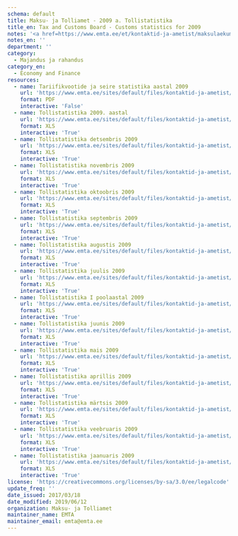 ```yaml
---
schema: default
title: Maksu- ja Tolliamet - 2009 a. Tollistatistika
title_en: Tax and Customs Board - Customs statistics for 2009
notes: '<a href=https://www.emta.ee/et/kontaktid-ja-ametist/maksulaekumine-statistika/maksu-ja-tolliameti-avaandmed>Maksu- ja Tolliameti avaandmed</a>. <a href=https://www.emta.ee/et/kontaktid-ja-ametist/avaandmed-maksulaekumine-statistika/tollistatistika>Tollistatistika</a>.'
notes_en: ''
department: ''
category:
  - Majandus ja rahandus
category_en:
  - Economy and Finance
resources:
  - name: Tariifikvootide ja seire statistika aastal 2009
    url: 'https://www.emta.ee/sites/default/files/kontaktid-ja-ametist/maksulaekumine-statistika/tollistatistika/2009/tariifikvootide_ja_seire_statistika_2009.pdf'
    format: PDF
    interactive: 'False'
  - name: Tollistatistika 2009. aastal
    url: 'https://www.emta.ee/sites/default/files/kontaktid-ja-ametist/maksulaekumine-statistika/tollistatistika/2009/aasta_2009.xls'
    format: XLS
    interactive: 'True'
  - name: Tollistatistika detsembris 2009
    url: 'https://www.emta.ee/sites/default/files/kontaktid-ja-ametist/maksulaekumine-statistika/tollistatistika/2009/detsember_2009.xls'
    format: XLS
    interactive: 'True'
  - name: Tollistatistika novembris 2009
    url: 'https://www.emta.ee/sites/default/files/kontaktid-ja-ametist/maksulaekumine-statistika/tollistatistika/2009/november_2009.xls'
    format: XLS
    interactive: 'True'
  - name: Tollistatistika oktoobris 2009
    url: 'https://www.emta.ee/sites/default/files/kontaktid-ja-ametist/maksulaekumine-statistika/tollistatistika/2009/oktoober_2009.xls'
    format: XLS
    interactive: 'True'
  - name: Tollistatistika septembris 2009
    url: 'https://www.emta.ee/sites/default/files/kontaktid-ja-ametist/maksulaekumine-statistika/tollistatistika/2009/september_2009.xls'
    format: XLS
    interactive: 'True'
  - name: Tollistatistika augustis 2009
    url: 'https://www.emta.ee/sites/default/files/kontaktid-ja-ametist/maksulaekumine-statistika/tollistatistika/2009/august_2009.xls'
    format: XLS
    interactive: 'True'
  - name: Tollistatistika juulis 2009
    url: 'https://www.emta.ee/sites/default/files/kontaktid-ja-ametist/maksulaekumine-statistika/tollistatistika/2009/juuli_2009.xls'
    format: XLS
    interactive: 'True'
  - name: Tollistatistika I poolaastal 2009
    url: 'https://www.emta.ee/sites/default/files/kontaktid-ja-ametist/maksulaekumine-statistika/tollistatistika/2009/poolaasta_2009.xls'
    format: XLS
    interactive: 'True'
  - name: Tollistatistika juunis 2009
    url: 'https://www.emta.ee/sites/default/files/kontaktid-ja-ametist/maksulaekumine-statistika/tollistatistika/2009/juuni_2009.xls'
    format: XLS
    interactive: 'True'
  - name: Tollistatistika mais 2009
    url: 'https://www.emta.ee/sites/default/files/kontaktid-ja-ametist/maksulaekumine-statistika/tollistatistika/2009/mai_2009.xls'
    format: XLS
    interactive: 'True'
  - name: Tollistatistika aprillis 2009
    url: 'https://www.emta.ee/sites/default/files/kontaktid-ja-ametist/maksulaekumine-statistika/tollistatistika/2009/aprill_2009.xls'
    format: XLS
    interactive: 'True'
  - name: Tollistatistika märtsis 2009
    url: 'https://www.emta.ee/sites/default/files/kontaktid-ja-ametist/maksulaekumine-statistika/tollistatistika/2009/marts_2009.xls'
    format: XLS
    interactive: 'True'
  - name: Tollistatistika veebruaris 2009
    url: 'https://www.emta.ee/sites/default/files/kontaktid-ja-ametist/maksulaekumine-statistika/tollistatistika/2009/veebruar_2009.xls'
    format: XLS
    interactive: 'True'
  - name: Tollistatistika jaanuaris 2009
    url: 'https://www.emta.ee/sites/default/files/kontaktid-ja-ametist/maksulaekumine-statistika/tollistatistika/2009/jaanuar_2009.xls'
    format: XLS
    interactive: 'True'
license: 'https://creativecommons.org/licenses/by-sa/3.0/ee/legalcode'
update_freq: ''
date_issued: 2017/03/18
date_modified: 2019/06/12
organization: Maksu- ja Tolliamet
maintainer_name: EMTA
maintainer_email: emta@emta.ee
---
```

